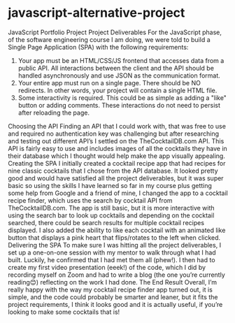 # javascript-alternative-project
JavaScript Portfolio Project
Project Deliverables
For the JavaScript phase, of the software engineering course I am doing, we were told to build a Single Page Application (SPA) with the following requirements:
1.	Your app must be an HTML/CSS/JS frontend that accesses data from a public API. All interactions between the client and the API should be handled asynchronously and use JSON as the communication format.
2.	Your entire app must run on a single page. There should be NO redirects. In other words, your project will contain a single HTML file.
3.	Some interactivity is required. This could be as simple as adding a "like" button or adding comments. These interactions do not need to persist after reloading the page. 

Choosing the API
Finding an API that I could work with, that was free to use and required no authentication key was challenging but after researching and testing out different API’s I settled on the TheCocktailDB.com API. This API is fairly easy to use and includes images of all the cocktails they have in their database which I thought would help make the app visually appealing.
Creating the SPA
I initially created a cocktail recipe app that had recipes for nine classic cocktails that I chose from the API database. It looked pretty good and would have satisfied all the project deliverables, but it was super basic so using the skills I have learned so far in my course plus getting some help from Google and a friend of mine, I changed the app to a cocktail recipe finder, which uses the search by cocktail API from TheCocktailDB.com. The app is still basic, but it is more interactive with using the search bar to look up cocktails and depending on the cocktail searched, there could be search results for multiple cocktail recipes displayed. I also added the ability to like each cocktail with an animated like button that displays a pink heart that flips/rotates to the left when clicked.
Delivering the SPA
To make sure I was hitting all the project deliverables, I set up a one-on-one session with my mentor to walk through what I had built. Luckily, he confirmed that I had met them all (phew!). I then had to create my first video presentation (eeek!) of the code, which I did by recording myself on Zoom and had to write a blog (the one you’re currently reading😊) reflecting on the work I had done. 
The End Result
Overall, I’m really happy with the way my cocktail recipe finder app turned out, it is simple, and the code could probably be smarter and leaner, but it fits the project requirements, I think it looks good and it is actually useful, if you’re looking to make some cocktails that is! 
